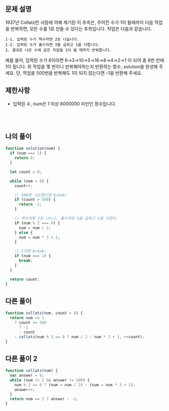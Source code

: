 ## 문제 설명

1937년 Collatz란 사람에 의해 제기된 이 추측은, 주어진 수가 1이 될때까지 다음 작업을 반복하면, 모든 수를 1로 만들 수 있다는 추측입니다. 작업은 다음과 같습니다.

```
1-1. 입력된 수가 짝수라면 2로 나눕니다.
1-2. 입력된 수가 홀수라면 3을 곱하고 1을 더합니다.
2. 결과로 나온 수에 같은 작업을 1이 될 때까지 반복합니다.
```

예를 들어, 입력된 수가 6이라면 6→3→10→5→16→8→4→2→1 이 되어 총 8번 만에 1이 됩니다. 위 작업을 몇 번이나 반복해야하는지 반환하는 함수, solution을 완성해 주세요. 단, 작업을 500번을 반복해도 1이 되지 않는다면 –1을 반환해 주세요.

## 제한사항

- 입력된 수, num은 1 이상 8000000 미만인 정수입니다.

<br/>
<br/>

## 나의 풀이

```js
function solution(num) {
  if (num === 1) {
    return 0;
  }

  let count = 0;

  while (num > 0) {
    count++;

    // 500번 시도했으면 break;
    if (count > 500) {
      return -1;
    }

    // 짝수라면 2로 나누고, 홀수라면 3을 곱하고 1을 더한다.
    if (num % 2 === 0) {
      num = num / 2;
    } else {
      num = num * 3 + 1;
    }

    // 1이면 break;
    if (num === 1) {
      break;
    }
  }

  return count;
}
```

## 다른 풀이

```js
function collatz(num, count = 0) {
  return num == 1
    ? count >= 500
      ? -1
      : count
    : collatz(num % 2 == 0 ? num / 2 : num * 3 + 1, ++count);
}
```

## 다른 풀이 2

```js
function collatz(num) {
  var answer = 0;
  while (num != 1 && answer != 500) {
    num % 2 == 0 ? (num = num / 2) : (num = num * 3 + 1);
    answer++;
  }
  return num == 1 ? answer : -1;
}
```
